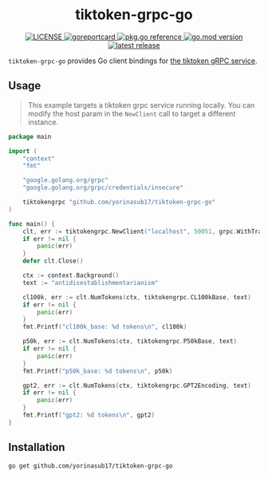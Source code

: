 <h1 align="center">tiktoken-grpc-go</h1>

<p align="center">
  <a href="https://github.com/yorinasub17/tiktoken-grpc-go/blob/main/LICENSE">
    <img alt="LICENSE" src="https://img.shields.io/github/license/yorinasub17/tiktoken-grpc-go?style=for-the-badge">
  </a>
  <a href="https://goreportcard.com/report/github.com/yorinasub17/tiktoken-grpc-go">
    <img alt="goreportcard" src="https://goreportcard.com/badge/github.com/yorinasub17/tiktoken-grpc-go?style=for-the-badge">
  </a>
  <a href="https://pkg.go.dev/github.com/yorinasub17/tiktoken-grpc-go">
    <img alt="pkg.go reference" src="https://img.shields.io/badge/go.dev-reference-007d9c?logo=go&style=for-the-badge">
  </a>
  <a href="https://github.com/yorinasub17/tiktoken-grpc-go/blob/main/go.mod">
    <img alt="go.mod version" src="https://img.shields.io/github/go-mod/go-version/yorinasub17/tiktoken-grpc-go?style=for-the-badge&logo=go&label=version">
  </a>
  <a href="https://github.com/yorinasub17/tiktoken-grpc-go/releases/latest">
    <img alt="latest release" src="https://img.shields.io/github/v/release/yorinasub17/tiktoken-grpc-go?style=for-the-badge">
  </a>
</p>


`tiktoken-grpc-go` provides Go client bindings for [the tiktoken gRPC
service](https://github.com/yorinasub17/tiktoken-grpc).

## Usage

> This example targets a tiktoken grpc service running locally. You can modify the host param in the `NewClient` call to
> target a different instance.

```go
package main

import (
	"context"
	"fmt"

	"google.golang.org/grpc"
	"google.golang.org/grpc/credentials/insecure"

	tiktokengrpc "github.com/yorinasub17/tiktoken-grpc-go"
)

func main() {
	clt, err := tiktokengrpc.NewClient("localhost", 50051, grpc.WithTransportCredentials(insecure.NewCredentials()))
	if err != nil {
		panic(err)
	}
	defer clt.Close()

	ctx := context.Background()
	text := "antidisestablishmentarianism"

	cl100k, err := clt.NumTokens(ctx, tiktokengrpc.CL100kBase, text)
	if err != nil {
		panic(err)
	}
	fmt.Printf("cl100k_base: %d tokens\n", cl100k)

	p50k, err := clt.NumTokens(ctx, tiktokengrpc.P50kBase, text)
	if err != nil {
		panic(err)
	}
	fmt.Printf("p50k_base: %d tokens\n", p50k)

	gpt2, err := clt.NumTokens(ctx, tiktokengrpc.GPT2Encoding, text)
	if err != nil {
		panic(err)
	}
	fmt.Printf("gpt2: %d tokens\n", gpt2)
}
```


## Installation

```
go get github.com/yorinasub17/tiktoken-grpc-go
```
